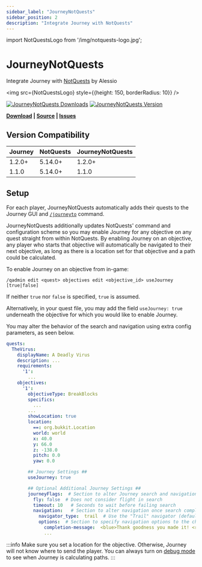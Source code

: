 ```yaml
---
sidebar_label: "JourneyNotQuests"
sidebar_position: 2
description: "Integrate Journey with NotQuests"
---
```


import NotQuestsLogo from '/img/notquests-logo.jpg';

# JourneyNotQuests

Integrate Journey with [NotQuests](https://www.notquests.com/) by Alessio

<img src={NotQuestsLogo} style={{height: 150, borderRadius: 10}} />

[![JourneyNotQuests Downloads](https://img.shields.io/modrinth/dt/journeynotquests?style=for-the-badge)](https://modrinth.com/plugin/journeynotquests)
[![JourneyNotQuests Version](https://img.shields.io/modrinth/v/journeynotquests?style=for-the-badge)](https://modrinth.com/plugin/journeynotquests)

**[Download](https://modrinth.com/plugin/journeynotquests) |
[Source](https://github.com/whimxiqal/journey/tree/main/integrations/notquests) |
[Issues](https://github.com/whimxiqal/journey/issues)**

## Version Compatibility

| Journey | NotQuests | JourneyNotQuests |
| :------ | :-------- | :--------------- |
| 1.2.0+  | 5.14.0+   | 1.2.0+           |
| 1.1.0   | 5.14.0+   | 1.1.0            |

## Setup

For each player, JourneyNotQuests automatically adds their quests to the Journey GUI and [`/journeyto`](/docs/commands#journeyto) command.

JourneyNotQuests additionally updates NotQuests' command and configuration scheme so you may enable Journey for any objective on any quest straight from within NotQuests. By enabling Journey on an objective, any player who starts that objective will automatically be navigated to their next objective, as long as there is a location set for that objective and a path could be calculated.

To enable Journey on an objective from in-game:

```
/qadmin edit <quest> objectives edit <objective_id> useJourney [true|false]
```

If neither `true` nor `false` is specified, `true` is assumed.

Alternatively, in your quest file, you may add the field `useJourney: true` underneath the objective for which you would like to enable Journey.

You may alter the behavior of the search and navigation using extra config parameters, as seen below.

```yml title="quests.yml"
quests:
  TheVirus:
    displayName: A Deadly Virus
    description: ...
    requirements:
      '1':
        ...
    objectives:
      '1':
        objectiveType: BreakBlocks
        specifics:
          ...
        ...
        showLocation: true
        location:
          ==: org.bukkit.Location
          world: world
          x: 40.0
          y: 66.0
          z: -138.0
          pitch: 0.0
          yaw: 0.0

        ## Journey Settings ##
        useJourney: true

        ## Optional Additional Journey Settings ##
        journeyFlags:  # Section to alter Journey search and navigation behavior
          fly: false  # Does not consider flight in search
          timeout: 10   # Seconds to wait before failing search
          navigation:   # Section to alter navigation once search completes
            navigator_type:  trail  # Use the "Trail" navigator (default)
            options:  # Section to specify navigation options to the chosen navigator
              completion-message:  <blue>Thank goodness you made it! <red>Stop the Virus!
              ...
```

:::info
Make sure you set a location for the objective. Otherwise, Journey will not know where to send the player. You can always turn on [debug mode](/docs/commands#journey-admin-debug) to see when Journey is calculating paths.
:::
